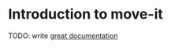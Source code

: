 # Introduction to move-it

TODO: write [great documentation](http://jacobian.org/writing/great-documentation/what-to-write/)
